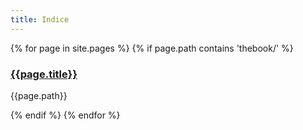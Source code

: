 ```yaml
---
title: Indice
---
```



{% for page in site.pages %}
{% if page.path contains 'thebook/' %}

### [{{page.title}}]({{site.baseurl}}{{page.url}})
{{page.path}}

{% endif %}
{% endfor %}
